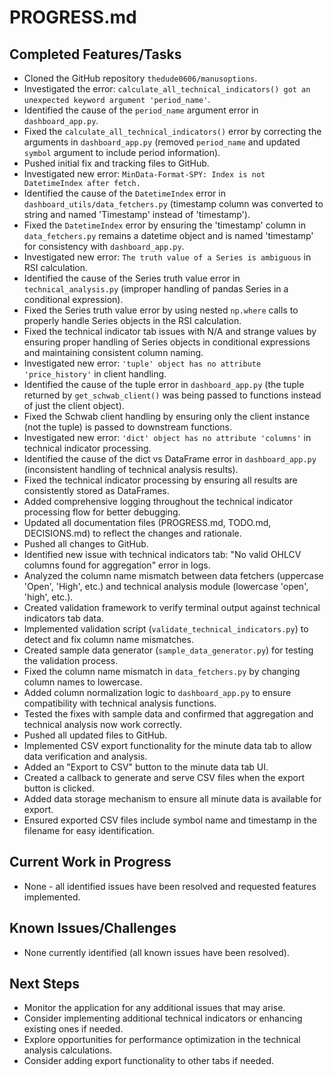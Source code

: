 # PROGRESS.md

## Completed Features/Tasks

- Cloned the GitHub repository `thedude0606/manusoptions`.
- Investigated the error: `calculate_all_technical_indicators() got an unexpected keyword argument 'period_name'`.
- Identified the cause of the `period_name` argument error in `dashboard_app.py`.
- Fixed the `calculate_all_technical_indicators()` error by correcting the arguments in `dashboard_app.py` (removed `period_name` and updated `symbol` argument to include period information).
- Pushed initial fix and tracking files to GitHub.
- Investigated new error: `MinData-Format-SPY: Index is not DatetimeIndex after fetch.`
- Identified the cause of the `DatetimeIndex` error in `dashboard_utils/data_fetchers.py` (timestamp column was converted to string and named 'Timestamp' instead of 'timestamp').
- Fixed the `DatetimeIndex` error by ensuring the 'timestamp' column in `data_fetchers.py` remains a datetime object and is named 'timestamp' for consistency with `dashboard_app.py`.
- Investigated new error: `The truth value of a Series is ambiguous` in RSI calculation.
- Identified the cause of the Series truth value error in `technical_analysis.py` (improper handling of pandas Series in a conditional expression).
- Fixed the Series truth value error by using nested `np.where` calls to properly handle Series objects in the RSI calculation.
- Fixed the technical indicator tab issues with N/A and strange values by ensuring proper handling of Series objects in conditional expressions and maintaining consistent column naming.
- Investigated new error: `'tuple' object has no attribute 'price_history'` in client handling.
- Identified the cause of the tuple error in `dashboard_app.py` (the tuple returned by `get_schwab_client()` was being passed to functions instead of just the client object).
- Fixed the Schwab client handling by ensuring only the client instance (not the tuple) is passed to downstream functions.
- Investigated new error: `'dict' object has no attribute 'columns'` in technical indicator processing.
- Identified the cause of the dict vs DataFrame error in `dashboard_app.py` (inconsistent handling of technical analysis results).
- Fixed the technical indicator processing by ensuring all results are consistently stored as DataFrames.
- Added comprehensive logging throughout the technical indicator processing flow for better debugging.
- Updated all documentation files (PROGRESS.md, TODO.md, DECISIONS.md) to reflect the changes and rationale.
- Pushed all changes to GitHub.
- Identified new issue with technical indicators tab: "No valid OHLCV columns found for aggregation" error in logs.
- Analyzed the column name mismatch between data fetchers (uppercase 'Open', 'High', etc.) and technical analysis module (lowercase 'open', 'high', etc.).
- Created validation framework to verify terminal output against technical indicators tab data.
- Implemented validation script (`validate_technical_indicators.py`) to detect and fix column name mismatches.
- Created sample data generator (`sample_data_generator.py`) for testing the validation process.
- Fixed the column name mismatch in `data_fetchers.py` by changing column names to lowercase.
- Added column normalization logic to `dashboard_app.py` to ensure compatibility with technical analysis functions.
- Tested the fixes with sample data and confirmed that aggregation and technical analysis now work correctly.
- Pushed all updated files to GitHub.
- Implemented CSV export functionality for the minute data tab to allow data verification and analysis.
- Added an "Export to CSV" button to the minute data tab UI.
- Created a callback to generate and serve CSV files when the export button is clicked.
- Added data storage mechanism to ensure all minute data is available for export.
- Ensured exported CSV files include symbol name and timestamp in the filename for easy identification.

## Current Work in Progress

- None - all identified issues have been resolved and requested features implemented.

## Known Issues/Challenges

- None currently identified (all known issues have been resolved).

## Next Steps

- Monitor the application for any additional issues that may arise.
- Consider implementing additional technical indicators or enhancing existing ones if needed.
- Explore opportunities for performance optimization in the technical analysis calculations.
- Consider adding export functionality to other tabs if needed.
